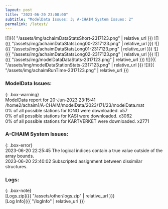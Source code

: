 ```yaml
---
layout: post
title: "2023-06-20 23:00:00"
subtitle: "ModelData Issues: 3; A-CHAIM System Issues: 2"
permalink: /latest/
---
```


![]({{ "/assets/img/achaimDataStatsShort-2317123.png" | relative_url }})
![]({{ "/assets/img/achaimDataStatsLong00-2317123.png" | relative_url }})
![]({{ "/assets/img/achaimDataStatsLong01-2317123.png" | relative_url }})
![]({{ "/assets/img/achaimDataStatsLong02-2317123.png" | relative_url }})
![]({{ "/assets/img/modelDataDataStats-2317123.png" | relative_url }})
![]({{ "/assets/img/modelDataStationStats-2317123.png" | relative_url }})
![]({{ "/assets/img/achaimRunTime-2317123.png" | relative_url }})


### ModelData Issues:  
  
{: .box-warning}  
 ModelData report for 20-Jun-2023 23:15:41   
 /home2/achaim1/A-CHAIM/modelData/2023/171/23/modelData.mat   
 0% of all possible stations for IONO were downloaded. x57   
 0% of all possible stations for KASI were downloaded. x3062   
 0% of all possible stations for KARTVERKET were downloaded. x2771   
  
### A-CHAIM System Issues:  
  
{: .box-error}  
2023-06-20 22:25:45 The logical indices contain a true value outside of the array bounds.  
2023-06-20 22:40:02 Subscripted assignment between dissimilar structures.  

### Logs:  
  
{: .box-note}  
[Logs.zip]({{ "/assets/other/logs.zip" | relative_url }})  
[Log Info]({{ "/logInfo" | relative_url }})  
